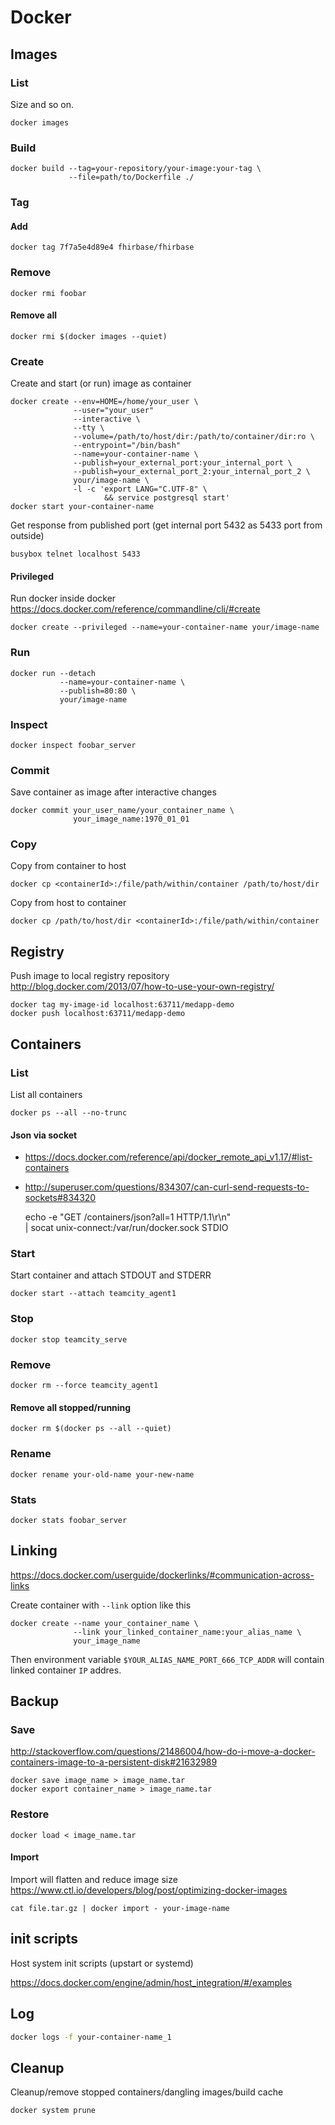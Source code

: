 # Docker

## Images

### List

Size and so on.

    docker images

### Build

    docker build --tag=your-repository/your-image:your-tag \
                 --file=path/to/Dockerfile ./

### Tag

#### Add

    docker tag 7f7a5e4d89e4 fhirbase/fhirbase

### Remove

    docker rmi foobar

#### Remove all

    docker rmi $(docker images --quiet)

### Create

Create and start (or run) image as container

    docker create --env=HOME=/home/your_user \
                  --user="your_user"
                  --interactive \
                  --tty \
                  --volume=/path/to/host/dir:/path/to/container/dir:ro \
                  --entrypoint="/bin/bash"
                  --name=your-container-name \
                  --publish=your_external_port:your_internal_port \
                  --publish=your_external_port_2:your_internal_port_2 \
                  your/image-name \
                  -l -c 'export LANG="C.UTF-8" \
                         && service postgresql start'
    docker start your-container-name

Get response from published port (get internal port 5432 as 5433 port
from outside)

    busybox telnet localhost 5433

#### Privileged

Run docker inside docker
<https://docs.docker.com/reference/commandline/cli/#create>

    docker create --privileged --name=your-container-name your/image-name

### Run

    docker run --detach
               --name=your-container-name \
               --publish=80:80 \
               your/image-name

### Inspect

    docker inspect foobar_server

### Commit

Save container as image after interactive changes

    docker commit your_user_name/your_container_name \
                  your_image_name:1970_01_01

### Copy

Copy from container to host

    docker cp <containerId>:/file/path/within/container /path/to/host/dir

Copy from host to container

    docker cp /path/to/host/dir <containerId>:/file/path/within/container

## Registry

Push image to local registry repository  
<http://blog.docker.com/2013/07/how-to-use-your-own-registry/>

    docker tag my-image-id localhost:63711/medapp-demo
    docker push localhost:63711/medapp-demo

## Containers

### List

List all containers

    docker ps --all --no-trunc

#### Json via socket

* <https://docs.docker.com/reference/api/docker_remote_api_v1.17/#list-containers>
* <http://superuser.com/questions/834307/can-curl-send-requests-to-sockets#834320>

    echo -e "GET /containers/json?all=1 HTTP/1.1\r\n" \
      | socat unix-connect:/var/run/docker.sock STDIO

### Start

Start container and attach STDOUT and STDERR

    docker start --attach teamcity_agent1

### Stop

    docker stop teamcity_serve

### Remove

    docker rm --force teamcity_agent1

#### Remove all stopped/running

    docker rm $(docker ps --all --quiet)

### Rename

    docker rename your-old-name your-new-name

### Stats

    docker stats foobar_server

## Linking

<https://docs.docker.com/userguide/dockerlinks/#communication-across-links>

Create container with `--link` option like this

    docker create --name your_container_name \
                  --link your_linked_container_name:your_alias_name \
                  your_image_name

Then environment variable `$YOUR_ALIAS_NAME_PORT_666_TCP_ADDR`
will contain linked container `IP` addres.

## Backup

### Save

<http://stackoverflow.com/questions/21486004/how-do-i-move-a-docker-containers-image-to-a-persistent-disk#21632989>

    docker save image_name > image_name.tar
    docker export container_name > image_name.tar

### Restore

    docker load < image_name.tar

#### Import

Import will flatten and reduce image size
<https://www.ctl.io/developers/blog/post/optimizing-docker-images>

    cat file.tar.gz | docker import - your-image-name

## init scripts

Host system init scripts (upstart or systemd)

<https://docs.docker.com/engine/admin/host_integration/#/examples>

## Log

```sh
docker logs -f your-container-name_1
```

## Cleanup

Cleanup/remove stopped containers/dangling images/build cache

    docker system prune
